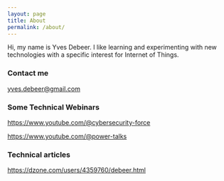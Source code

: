 ```yaml
---
layout: page
title: About
permalink: /about/
---
```


Hi, my name is Yves Debeer. I like learning and experimenting with new technologies with a specific interest for Internet of Things.

### Contact me

[yves.debeer@gmail.com](mailto:yves.debeer@gmail.com)

### Some Technical Webinars

<https://www.youtube.com/@cybersecurity-force>

<https://www.youtube.com/@power-talks>

### Technical articles

<https://dzone.com/users/4359760/debeer.html>
